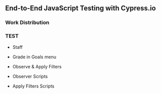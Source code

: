 ## End-to-End JavaScript Testing with Cypress.io

### Work Distribution

### TEST


-  Staff

-  Grade in Goals menu

-  Observe & Apply Filters

- Observer Scripts 

- Apply Filters Scripts  